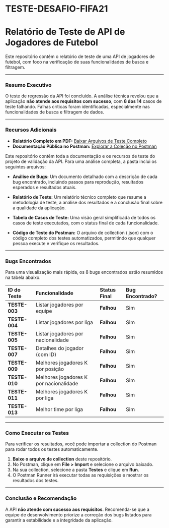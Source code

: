 # TESTE-DESAFIO-FIFA21
# Relatório de Teste de API de Jogadores de Futebol

Este repositório contém o relatório de teste de uma API de jogadores de futebol, com foco na verificação de suas funcionalidades de busca e filtragem.

---

### Resumo Executivo

O teste de regressão da API foi concluído. A análise técnica revelou que a aplicação **não atende aos requisitos com sucesso**, com **8 dos 14** casos de teste falhando. Falhas críticas foram identificadas, especialmente nas funcionalidades de busca e filtragem de dados.

---

### Recursos Adicionais

* **Relatório Completo em PDF:** [Baixar Arquivos de Teste Completo](https://github.com/Paloma-de-Paula/TESTE-DESAFIO-FIFA21/blob/8fd32fa55b96314349b6b19bdd578072033b9dd4/TESTES-FIFA21.zip)
* **Documentação Pública no Postman:** [Explorar a Coleção no Postman](https://documenter.getpostman.com/view/47661568/2sB3BLjT1G)

Este repositório contém toda a documentação e os recursos de teste do projeto de validação da API. Para uma análise completa, a pasta inclui os seguintes arquivos:

* **Análise de Bugs:** Um documento detalhado com a descrição de cada bug encontrado, incluindo passos para reprodução, resultados esperados e resultados atuais.

* **Relatório de Teste:** Um relatório técnico completo que resume a metodologia de teste, a análise dos resultados e a conclusão final sobre a qualidade da aplicação.

* **Tabela de Casos de Teste:** Uma visão geral simplificada de todos os casos de teste executados, com o status final de cada funcionalidade.

* **Código de Teste do Postman:** O arquivo de collection (.json) com o código completo dos testes automatizados, permitindo que qualquer pessoa execute e verifique os resultados.
---

### Bugs Encontrados

Para uma visualização mais rápida, os 8 bugs encontrados estão resumidos na tabela abaixo.

| ID do Teste | Funcionalidade | Status Final | Bug Encontrado? |
| :--- | :--- | :--- | :--- |
| **TESTE-003** | Listar jogadores por equipe | **Falhou** | Sim |
| **TESTE-004** | Listar jogadores por liga | **Falhou** | Sim |
| **TESTE-005** | Listar jogadores por nacionalidade | **Falhou** | Sim |
| **TESTE-007** | Detalhes do jogador (com ID) | **Falhou** | Sim |
| **TESTE-009** | Melhores jogadores K por posição | **Falhou** | Sim |
| **TESTE-010** | Melhores jogadores K por nacionalidade | **Falhou** | Sim |
| **TESTE-011** | Melhores jogadores K por liga | **Falhou** | Sim |
| **TESTE-013** | Melhor time por liga | **Falhou** | Sim |

---

### Como Executar os Testes

Para verificar os resultados, você pode importar a collection do Postman para rodar todos os testes automaticamente.

1.  **Baixe o arquivo de collection** deste repositório.
2.  No Postman, clique em **File > Import** e selecione o arquivo baixado.
3.  Na sua collection, selecione a pasta **Testes** e clique em **Run**.
4.  O Postman Runner irá executar todas as requisições e mostrar os resultados dos testes.

---

### Conclusão e Recomendação

A API **não atende com sucesso aos requisitos**. Recomenda-se que a equipe de desenvolvimento priorize a correção dos bugs listados para garantir a estabilidade e a integridade da aplicação.
